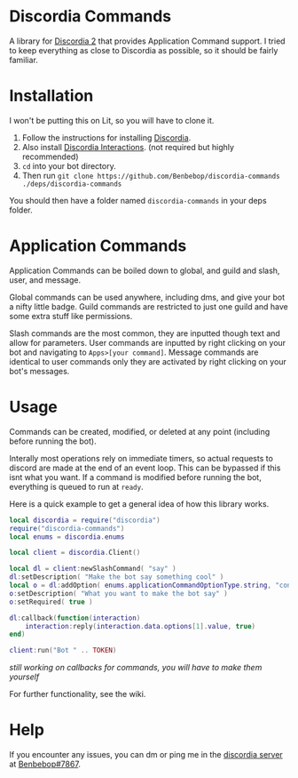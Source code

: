 # Discordia Commands

A library for [Discordia 2](https://github.com/SinisterRectus/Discordia) that provides Application Command support. I tried to keep everything as close to Discordia as possible, so it should be fairly familiar.

# Installation

I won't be putting this on Lit, so you will have to clone it.

1. Follow the instructions for installing [Discordia](https://github.com/SinisterRectus/Discordia).
2. Also install [Discordia Interactions](https://github.com/Bilal2453/discordia-interactions). (not required but highly recommended)
3. `cd` into your bot directory.
4. Then run `git clone https://github.com/Benbebop/discordia-commands ./deps/discordia-commands`

You should then have a folder named `discordia-commands` in your deps folder.

# Application Commands

Application Commands can be boiled down to global, and guild and slash, user, and message.

Global commands can be used anywhere, including dms, and give your bot a nifty little badge. Guild commands are restricted to just one guild and have some extra stuff like permissions.

Slash commands are the most common, they are inputted though text and allow for parameters. User commands are inputted by right clicking on your bot and navigating to `Apps>[your command]`. Message commands are identical to user commands only they are activated by right clicking on your bot's messages.

# Usage

Commands can be created, modified, or deleted at any point (including before running the bot).

Interally most operations rely on immediate timers, so actual requests to discord are made at the end of an event loop. This can be bypassed if this isnt what you want. If a command is modified before running the bot, everything is queued to run at `ready`.

Here is a quick example to get a general idea of how this library works.

```lua
local discordia = require("discordia")
require("discordia-commands")
local enums = discordia.enums

local client = discordia.Client()

local dl = client:newSlashCommand( "say" )
dl:setDescription( "Make the bot say something cool" )
local o = dl:addOption( enums.applicationCommandOptionType.string, "content" )
o:setDescription( "What you want to make the bot say" )
o:setRequired( true )

dl:callback(function(interaction)
	interaction:reply(interaction.data.options[1].value, true)
end)

client:run("Bot " .. TOKEN)
```
*still working on callbacks for commands, you will have to make them yourself*

For further functionality, see the wiki.

# Help

If you encounter any issues, you can dm or ping me in the [discordia server](https://discord.gg/EzRYYDW) at [Benbebop#7867](https://discord.gg/users/459880024187600937).